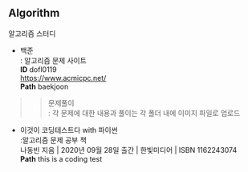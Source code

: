 ## Algorithm
알고리즘 스터디

* 백준   
: 알고리즘 문제 사이트   
**ID** dofl0119   
https://www.acmicpc.net/   
**Path** baekjoon
>    >문제풀이   
: 각 문제에 대한 내용과 풀이는 각 폴더 내에 이미지 파일로 업로드


* 이것이 코딩테스트다 with 파이썬   
:알고리즘 문제 공부 책   
나동빈 지음 | 2020년 09월 28일 출간 | 한빛미디어 | ISBN 1162243074   
**Path** this is a coding test

